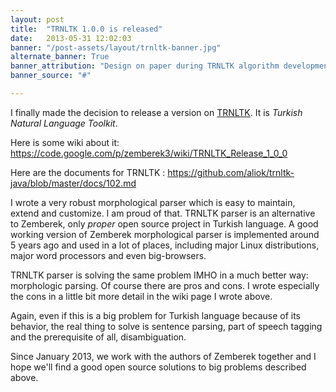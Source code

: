 ```yaml
---
layout: post
title:  "TRNLTK 1.0.0 is released"
date:   2013-05-31 12:02:03
banner: "/post-assets/layout/trnltk-banner.jpg"
alternate_banner: True
banner_attribution: "Design on paper during TRNLTK algorithm development"
banner_source: "#"

---
```


I finally made the decision to release a version on [TRNLTK](https://github.com/aliok/trnltk-java). It is *Turkish Natural Language Toolkit*.
<!--more-->

Here is some wiki about it: <https://code.google.com/p/zemberek3/wiki/TRNLTK_Release_1_0_0>

Here are the documents for TRNLTK : <https://github.com/aliok/trnltk-java/blob/master/docs/102.md>

I wrote a very robust morphological parser which is easy to maintain, extend and customize. I am proud of that.
TRNLTK parser is an alternative to Zemberek, only *proper* open source project in Turkish language.
A good working version of Zemberek morphological parser is implemented around 5 years ago
and used in a lot of places, including major Linux distributions, major word processors and even big-browsers.

TRNLTK parser is solving the same problem IMHO in a much better way: morphologic parsing.
Of course there are pros and cons. I wrote especially the cons in a little bit more detail in the wiki page I wrote above.


Again, even if this is a big problem for Turkish language because of its behavior,
the real thing to solve is sentence parsing, part of speech tagging and the prerequisite of all, disambiguation.

Since January 2013, we work with the authors of Zemberek together and I hope
we'll find a good open source solutions to big problems described above.